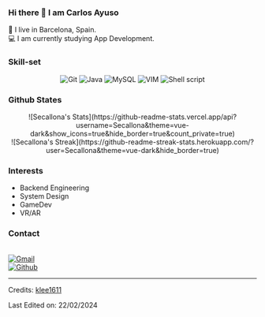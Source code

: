 ### Hi there 👋 I am Carlos Ayuso
:house_with_garden: I live in Barcelona, Spain.<br>
:computer: I am currently studying App Development.<br>

### Skill-set
<p align="center">
 
  <img src="https://img.shields.io/badge/git-%23F05033.svg?style=for-the-badge&logo=git&logoColor=white" alt="Git">
  <img src="https://img.shields.io/badge/Java-ED8B00?style=for-the-badge&logo=openjdk&logoColor=white" alt="Java">
  <img src="https://img.shields.io/badge/MySQL-00000F?style=for-the-badge&logo=mysql&logoColor=white" alt="MySQL">
  <img src="https://img.shields.io/badge/VIM-%2311AB00.svg?style=for-the-badge&logo=vim&logoColor=white" alt="VIM">
  <img src="https://img.shields.io/badge/shell_script-%23121011.svg?style=for-the-badge&logo=gnu-bash&logoColor=white" alt="Shell script">
</p>

### Github States
<p align="center"> 
  ![Secallona's Stats](https://github-readme-stats.vercel.app/api?username=Secallona&theme=vue-dark&show_icons=true&hide_border=true&count_private=true)
  <br>
 ![Secallona's Streak](https://github-readme-streak-stats.herokuapp.com/?user=Secallona&theme=vue-dark&hide_border=true)
</p>

### Interests
- Backend Engineering
- System Design
- GameDev
- VR/AR

### Contact
<br>
<a href="mailto:cayusob@gmail.com" target="_blank">
  <img src="https://img.shields.io/badge/Gmail-D14836?style=for-the-badge&logo=gmail&logoColor=white" alt="Gmail">
</a><br>
<a href="https://github.com/secallona">
  <img src="https://img.shields.io/badge/GitHub-100000?style=for-the-badge&logo=github&logoColor=white" alt="Github">
</a><br>

------
Credits: [klee1611](https://github.com/klee1611)

Last Edited on: 22/02/2024
